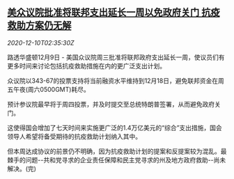 <!--1607568932000-->
[美众议院批准将联邦支出延长一周以免政府关门 抗疫救助方案仍无解](https://cn.reuters.com/article/usacongress-spending-1209-wedn-idCNKBS28K07J)
------

<div><i>2020-12-10T02:35:30Z</i></div><p>路透华盛顿12月9日 - 美国众议院周三批准将联邦政府支出延长一周，使议员们有更多时间来讨论包括抗疫救助措施在内的更广泛支出计划。</p><p>众议院以343-67的投票支持将当前融资水平维持到12月18日，避免联邦资金在周五午夜(周六0500GMT)耗尽。</p><p>预计参议院最早将于周四投票，并及时提交至总统特朗普签署，从而避免政府关门。</p><p>这使得国会增加了七天时间来实施更广泛的1.4万亿美元的“综合”支出措施，国会领导人希望将备受期待的抗疫救助计划纳入其中。</p><p>但本周达成协议的前景仍不明确，因为抗疫救助计划的提案和反提案较为混乱。最棘手的问题--共和党寻求的企业责任保障和民主党寻求的州及地方政府救助--尚未解决。(完)</p>

